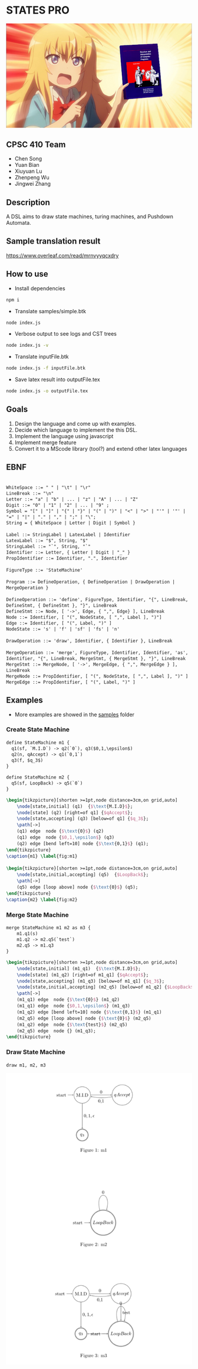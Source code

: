 # STATES PRO

![cover](./images/cover.png)

## CPSC 410 Team

- Chen Song
- Yuan Bian
- Xiuyuan Lu
- Zhenpeng Wu
- Jingwei Zhang

## Description

A DSL aims to draw state machines, turing machines, and Pushdown Automata.

## Sample translation result
https://www.overleaf.com/read/mrnvyyqcxdry

## How to use
- Install dependencies
```bash
npm i
```

- Translate samples/simple.btk
```bash
node index.js
```

- Verbose output to see logs and CST trees
```bash
node index.js -v
```

- Translate inputFile.btk
```bash
node index.js -f inputFile.btk
```

- Save latex result into outputFile.tex
```bash
node index.js -o outputFile.tex
```

## Goals

1. Design the language and come up with examples.
2. Decide which language to implement the this DSL.
3. Implement the language using javascript
4. Implement merge feature
5. Convert it to a MScode library (tool?) and extend other latex languages

## EBNF

```bnf

WhiteSpace ::= " " | "\t" | "\r"
LineBreak ::= "\n"
Letter ::= "a" | "b" | ... | "z" | "A" | ... | "Z"
Digit ::= "0" | "1" | "2" | ... | "9" ;
Symbol = "[" | "]" | "{" | "}" | "(" | ")" | "<" | ">" | "'" | '"' | "=" | "|" | "." | "," | ";" | "\";
String = { WhiteSpace | Letter | Digit | Symbol }

Label ::= StringLabel | LatexLabel | Identifier
LatexLabel ::= "$", String, "$"
StringLabel ::= "`", String, "`"
Identifier ::= Letter, { Letter | Digit | "_" }
PropIdentifier ::= Identifier, ".", Identifier

FigureType ::= 'StateMachine'

Program ::= DefineOperation, { DefineOperation | DrawOperation | MergeOperation }

DefineOperation ::= 'define', FigureType, Identifier, "{", LineBreak, DefineStmt, { DefineStmt }, "}", LineBreak
DefineStmt ::= Node, [ '->', Edge, { ",", Edge} ], LineBreak
Node ::= Identifier, [ "(", NodeState, [ ",", Label ], ")"]
Edge ::= Identifier, [ "(", Label, ")" ]
NodeState ::= 's' | 'f' | 'sf' | 'fs' | 'n'

DrawOperation ::= 'draw', Identifier, { Identifier }, LineBreak

MergeOperation ::= 'merge', FigureType, Identifier, Identifier, 'as', Identifier, "{", LineBreak, MergeStmt, { MergeStmt }, "}", LineBreak
MergeStmt ::= MergeNode, [ '->', MergeEdge, { ",", MergeEdge } ], LineBreak
MergeNode ::= PropIdentifier, [ "(", NodeState, [ ",", Label ], ")" ]
MergeEdge ::= PropIdentifier, [ "(", Label, ")" ]
```

## Examples

- More examples are showed in the [samples](./samples) folder

### Create State Machine

```
define StateMachine m1 {
  q1(sf, `M.I.D`) -> q2(`0`), q3($0,1,\epsilon$)
  q2(n, qAccept) -> q1(`0,1`)
  q3(f, $q_3$)
}
```

```
define StateMachine m2 {
  q5(sf, LoopBack) -> q5(`0`)
}
```

```latex
\begin{tikzpicture}[shorten >=1pt,node distance=3cm,on grid,auto]
	\node[state,initial] (q1)  {$\text{M.I.D}$};
	\node[state] (q2) [right=of q1] {$qAccept$};
	\node[state,accepting] (q3) [below=of q1] {$q_3$};
	\path[->]
	(q1) edge  node {$\text{0}$} (q2)
	(q1) edge  node {$0,1,\epsilon$} (q3)
	(q2) edge [bend left=10] node {$\text{0,1}$} (q1);
\end{tikzpicture}
\caption{m1} \label{fig:m1}

\begin{tikzpicture}[shorten >=1pt,node distance=3cm,on grid,auto]
	\node[state,initial,accepting] (q5)  {$LoopBack$};
	\path[->]
	(q5) edge [loop above] node {$\text{0}$} (q5);
\end{tikzpicture}
\caption{m2} \label{fig:m2}
```
### Merge State Machine

```
merge StateMachine m1 m2 as m3 {
    m1.q1(s)
    m1.q2 -> m2.q5(`test`)
    m2.q5 -> m1.q3
}
```

```latex
\begin{tikzpicture}[shorten >=1pt,node distance=3cm,on grid,auto]
	\node[state,initial] (m1_q1)  {$\text{M.I.D}$};
	\node[state] (m1_q2) [right=of m1_q1] {$qAccept$};
	\node[state,accepting] (m1_q3) [below=of m1_q1] {$q_3$};
	\node[state,initial,accepting] (m2_q5) [below=of m1_q2] {$LoopBack$};
	\path[->]
	(m1_q1) edge  node {$\text{0}$} (m1_q2)
	(m1_q1) edge  node {$0,1,\epsilon$} (m1_q3)
	(m1_q2) edge [bend left=10] node {$\text{0,1}$} (m1_q1)
	(m2_q5) edge [loop above] node {$\text{0}$} (m2_q5)
	(m1_q2) edge  node {$\text{test}$} (m2_q5)
	(m2_q5) edge  node {} (m1_q3);
\end{tikzpicture}
```

### Draw State Machine

```
draw m1, m2, m3
```

![simple](./images/simple.png)